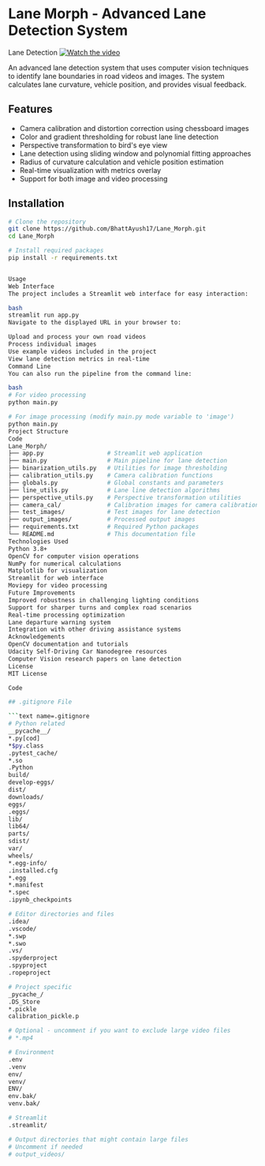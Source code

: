 # Lane Morph - Advanced Lane Detection System

Lane Detection [![Watch the video](https://img.youtube.com/vi/<[[VIDEO_ID](https://youtu.be/tYuC7CDGDyc?si=PUQOaQ19TMdm-i1x)](https://youtu.be/tYuC7CDGDyc?si=PUQOaQ19TMdm-i1x)>/hqdefault.jpg)](https://www.youtube.com/watch?v=<VIDEO_ID>)


An advanced lane detection system that uses computer vision techniques to identify lane boundaries in road videos and images. The system calculates lane curvature, vehicle position, and provides visual feedback.

## Features

- Camera calibration and distortion correction using chessboard images
- Color and gradient thresholding for robust lane line detection
- Perspective transformation to bird's eye view
- Lane detection using sliding window and polynomial fitting approaches
- Radius of curvature calculation and vehicle position estimation
- Real-time visualization with metrics overlay
- Support for both image and video processing

## Installation

```bash
# Clone the repository
git clone https://github.com/BhattAyush17/Lane_Morph.git
cd Lane_Morph

# Install required packages
pip install -r requirements.txt


Usage
Web Interface
The project includes a Streamlit web interface for easy interaction:

bash
streamlit run app.py
Navigate to the displayed URL in your browser to:

Upload and process your own road videos
Process individual images
Use example videos included in the project
View lane detection metrics in real-time
Command Line
You can also run the pipeline from the command line:

bash
# For video processing
python main.py

# For image processing (modify main.py mode variable to 'image')
python main.py
Project Structure
Code
Lane_Morph/
├── app.py                  # Streamlit web application
├── main.py                 # Main pipeline for lane detection
├── binarization_utils.py   # Utilities for image thresholding
├── calibration_utils.py    # Camera calibration functions
├── globals.py              # Global constants and parameters
├── line_utils.py           # Lane line detection algorithms
├── perspective_utils.py    # Perspective transformation utilities
├── camera_cal/             # Calibration images for camera calibration
├── test_images/            # Test images for lane detection
├── output_images/          # Processed output images
├── requirements.txt        # Required Python packages
└── README.md               # This documentation file
Technologies Used
Python 3.8+
OpenCV for computer vision operations
NumPy for numerical calculations
Matplotlib for visualization
Streamlit for web interface
Moviepy for video processing
Future Improvements
Improved robustness in challenging lighting conditions
Support for sharper turns and complex road scenarios
Real-time processing optimization
Lane departure warning system
Integration with other driving assistance systems
Acknowledgements
OpenCV documentation and tutorials
Udacity Self-Driving Car Nanodegree resources
Computer Vision research papers on lane detection
License
MIT License

Code

## .gitignore File

```text name=.gitignore
# Python related
__pycache__/
*.py[cod]
*$py.class
.pytest_cache/
*.so
.Python
build/
develop-eggs/
dist/
downloads/
eggs/
.eggs/
lib/
lib64/
parts/
sdist/
var/
wheels/
*.egg-info/
.installed.cfg
*.egg
*.manifest
*.spec
.ipynb_checkpoints

# Editor directories and files
.idea/
.vscode/
*.swp
*.swo
.vs/
.spyderproject
.spyproject
.ropeproject

# Project specific
_pycache_/
.DS_Store
*.pickle
calibration_pickle.p

# Optional - uncomment if you want to exclude large video files
# *.mp4

# Environment
.env
.venv
env/
venv/
ENV/
env.bak/
venv.bak/

# Streamlit
.streamlit/

# Output directories that might contain large files
# Uncomment if needed
# output_videos/

